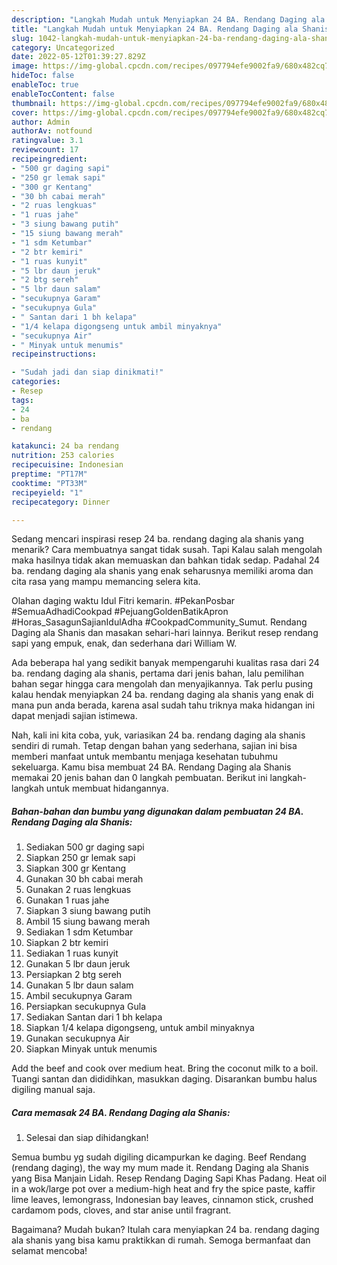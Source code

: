 ```yaml
---
description: "Langkah Mudah untuk Menyiapkan 24 BA. Rendang Daging ala Shanis Menu Buat lebaran"
title: "Langkah Mudah untuk Menyiapkan 24 BA. Rendang Daging ala Shanis Menu Buat lebaran"
slug: 1042-langkah-mudah-untuk-menyiapkan-24-ba-rendang-daging-ala-shanis-menu-buat-lebaran
category: Uncategorized
date: 2022-05-12T01:39:27.829Z
image: https://img-global.cpcdn.com/recipes/097794efe9002fa9/680x482cq70/24-ba-rendang-daging-ala-shanis-foto-resep-utama.jpg
hideToc: false
enableToc: true
enableTocContent: false
thumbnail: https://img-global.cpcdn.com/recipes/097794efe9002fa9/680x482cq70/24-ba-rendang-daging-ala-shanis-foto-resep-utama.jpg
cover: https://img-global.cpcdn.com/recipes/097794efe9002fa9/680x482cq70/24-ba-rendang-daging-ala-shanis-foto-resep-utama.jpg
author: Admin
authorAv: notfound
ratingvalue: 3.1
reviewcount: 17
recipeingredient:
- "500 gr daging sapi"
- "250 gr lemak sapi"
- "300 gr Kentang"
- "30 bh cabai merah"
- "2 ruas lengkuas"
- "1 ruas jahe"
- "3 siung bawang putih"
- "15 siung bawang merah"
- "1 sdm Ketumbar"
- "2 btr kemiri"
- "1 ruas kunyit"
- "5 lbr daun jeruk"
- "2 btg sereh"
- "5 lbr daun salam"
- "secukupnya Garam"
- "secukupnya Gula"
- " Santan dari 1 bh kelapa"
- "1/4 kelapa digongseng untuk ambil minyaknya"
- "secukupnya Air"
- " Minyak untuk menumis"
recipeinstructions:

- "Sudah jadi dan siap dinikmati!"
categories:
- Resep
tags:
- 24
- ba
- rendang

katakunci: 24 ba rendang 
nutrition: 253 calories
recipecuisine: Indonesian
preptime: "PT17M"
cooktime: "PT33M"
recipeyield: "1"
recipecategory: Dinner

---
```



Sedang mencari inspirasi resep 24 ba. rendang daging ala shanis yang menarik? Cara membuatnya sangat tidak susah. Tapi Kalau salah mengolah maka hasilnya tidak akan memuaskan dan bahkan tidak sedap. Padahal 24 ba. rendang daging ala shanis yang enak seharusnya memiliki aroma dan cita rasa yang mampu memancing selera kita.


Olahan daging waktu Idul Fitri kemarin. #PekanPosbar #SemuaAdhadiCookpad #PejuangGoldenBatikApron #Horas_SasagunSajianIdulAdha #CookpadCommunity_Sumut. Rendang Daging ala Shanis dan masakan sehari-hari lainnya. Berikut resep rendang sapi yang empuk, enak, dan sederhana dari William W.

Ada beberapa hal yang sedikit banyak mempengaruhi kualitas rasa dari 24 ba. rendang daging ala shanis, pertama dari jenis bahan, lalu pemilihan bahan segar hingga cara mengolah dan menyajikannya. Tak perlu pusing kalau hendak menyiapkan 24 ba. rendang daging ala shanis yang enak di mana pun anda berada, karena asal sudah tahu triknya maka hidangan ini dapat menjadi sajian istimewa.


Nah, kali ini kita coba, yuk, variasikan 24 ba. rendang daging ala shanis sendiri di rumah. Tetap dengan bahan yang sederhana, sajian ini bisa memberi manfaat untuk membantu menjaga kesehatan tubuhmu sekeluarga. Kamu bisa membuat 24 BA. Rendang Daging ala Shanis memakai 20 jenis bahan dan 0 langkah pembuatan. Berikut ini langkah-langkah untuk membuat hidangannya.

<!--inarticleads1-->

##### Bahan-bahan dan bumbu yang digunakan dalam pembuatan 24 BA. Rendang Daging ala Shanis:

1. Sediakan 500 gr daging sapi
1. Siapkan 250 gr lemak sapi
1. Siapkan 300 gr Kentang
1. Gunakan 30 bh cabai merah
1. Gunakan 2 ruas lengkuas
1. Gunakan 1 ruas jahe
1. Siapkan 3 siung bawang putih
1. Ambil 15 siung bawang merah
1. Sediakan 1 sdm Ketumbar
1. Siapkan 2 btr kemiri
1. Sediakan 1 ruas kunyit
1. Gunakan 5 lbr daun jeruk
1. Persiapkan 2 btg sereh
1. Gunakan 5 lbr daun salam
1. Ambil secukupnya Garam
1. Persiapkan secukupnya Gula
1. Sediakan  Santan dari 1 bh kelapa
1. Siapkan 1/4 kelapa digongseng, untuk ambil minyaknya
1. Gunakan secukupnya Air
1. Siapkan  Minyak untuk menumis


Add the beef and cook over medium heat. Bring the coconut milk to a boil. Tuangi santan dan dididihkan, masukkan daging. Disarankan bumbu halus digiling manual saja. 

<!--inarticleads2-->

##### Cara memasak 24 BA. Rendang Daging ala Shanis:


1. Selesai dan siap dihidangkan!

Semua bumbu yg sudah digiling dicampurkan ke daging. Beef Rendang (rendang daging), the way my mum made it. Rendang Daging ala Shanis yang Bisa Manjain Lidah. Resep Rendang Daging Sapi Khas Padang. Heat oil in a wok/large pot over a medium-high heat and fry the spice paste, kaffir lime leaves, lemongrass, Indonesian bay leaves, cinnamon stick, crushed cardamom pods, cloves, and star anise until fragrant. 

Bagaimana? Mudah bukan? Itulah cara menyiapkan 24 ba. rendang daging ala shanis yang bisa kamu praktikkan di rumah. Semoga bermanfaat dan selamat mencoba!

